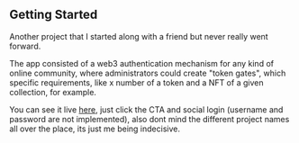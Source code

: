 ## Getting Started

Another project that I started along with a friend but never really went forward.

The app consisted of a web3 authentication mechanism for any kind of online community, where administrators could create "token gates", which specific requirements, like x number of a token and a NFT of a given collection, for example.

You can see it live [here](https://gandalf-web.vercel.app/sign-in), just click the CTA and social login (username and password are not implemented), also dont mind the different project names all over the place, its just me being indecisive.
